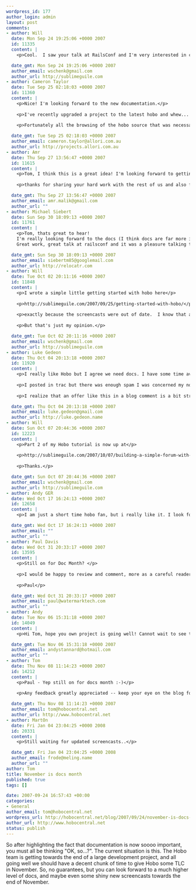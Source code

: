 ```yaml
--- 
wordpress_id: 177
author_login: admin
layout: post
comments: 
- author: Will
  date: Mon Sep 24 19:25:06 +0000 2007
  id: 11335
  content: |
    <p>Cool.  I saw your talk at RailsConf and I'm very interested in checking it out.</p>

  date_gmt: Mon Sep 24 19:25:06 +0000 2007
  author_email: wschenk@gmail.com
  author_url: http://sublimeguile.com
- author: Cameron Taylor
  date: Tue Sep 25 02:18:03 +0000 2007
  id: 11360
  content: |
    <p>Nice! I'm looking forward to the new documentation.</p>
    
    <p>I've recently upgraded a project to the latest hobo and whew... it was a task.</p>
    
    <p>Fortunately all the browsing of the hobo source that was necessary has made me a better programmer and I have learnt far more about several technologies than I would have were the process simpler. ;)</p>

  date_gmt: Tue Sep 25 02:18:03 +0000 2007
  author_email: cameron.taylor@allori.com.au
  author_url: http://projects.allori.com.au
- author: Amr
  date: Thu Sep 27 13:56:47 +0000 2007
  id: 11615
  content: |
    <p>Tom, I think this is a great idea! I'm looking forward to getting back to working with hobo after half a  year's hiatus.. I think it would be really helpful for novices if there was a 'getting started' doc which covered how to get started with the new bits and then one can go from there and read the source.. (nothing beats the docs, but a new up-to date getting started with the latest version would go a long way.)</p>
    
    <p>thanks for sharing your hard work with the rest of us and also for posting the slides, I hope the conference folks post the videos/audios soon.. lots of good talks happened there it seems..</p>

  date_gmt: Thu Sep 27 13:56:47 +0000 2007
  author_email: amr.malik@gmail.com
  author_url: ""
- author: Michael Siebert
  date: Sun Sep 30 18:09:13 +0000 2007
  id: 11761
  content: |
    <p>Tom, thats great to hear!
    I'm really looking forward to the docs (I think docs are far more important than screencasts - at least until the docs are at a usable level). I hope I can use Hobo in one of my next projects.
    Great work, great talk at railsconf and it was a pleasure talking to you wednesday morning</p>

  date_gmt: Sun Sep 30 18:09:13 +0000 2007
  author_email: siebertm85@googlemail.com
  author_url: http://relocatr.com
- author: Will
  date: Tue Oct 02 20:11:16 +0000 2007
  id: 11848
  content: |
    <p>I wrote a simple little getting started with hobo here</p>
    
    <p>http://sublimeguile.com/2007/09/25/getting-started-with-hobo/</p>
    
    <p>exactly because the screencasts were out of date.  I know that all the docs are important -- I'm planning on writing up more tutorials to help me figure things out.  But I would just like to vote for a pushing up a new screen cast in the schedule of the things.  The screencast give people an overview in a way that reading about it doesn't.  I think it's easier to go from the screencast, seeing what is supposed to happen, to looking at the source to figure out the details then starting from a write up.</p>
    
    <p>But that's just my opinion.</p>

  date_gmt: Tue Oct 02 20:11:16 +0000 2007
  author_email: wschenk@gmail.com
  author_url: http://sublimeguile.com
- author: Luke Gedeon
  date: Thu Oct 04 20:13:18 +0000 2007
  id: 11920
  content: |
    <p>I really like Hobo but I agree we need docs. I have some time available and would like to help in this area.</p>
    
    <p>I posted in trac but there was enough spam I was concerned my note would get lost. Please let me know if you are willing to let me clean-up the spam tickets and contribute to the documentation process.</p>
    
    <p>I realize that an offer like this in a blog comment is a bit strange, but I did not see a more direct method of contact.  I can video chat or call to talk more about it if you like.</p>

  date_gmt: Thu Oct 04 20:13:18 +0000 2007
  author_email: luke.gedeon@gmail.com
  author_url: http://luke.gedeon.name
- author: Will
  date: Sun Oct 07 20:44:36 +0000 2007
  id: 12223
  content: |
    <p>Part 2 of my Hobo tutorial is now up at</p>
    
    <p>http://sublimeguile.com/2007/10/07/building-a-simple-forum-with-hobo-a-little-look-at-dryml/</p>
    
    <p>Thanks.</p>

  date_gmt: Sun Oct 07 20:44:36 +0000 2007
  author_email: wschenk@gmail.com
  author_url: http://sublimeguile.com
- author: Andy GER
  date: Wed Oct 17 16:24:13 +0000 2007
  id: 12658
  content: |
    <p>I am just a short time hobo fan, but i really like it. I look forward to the documentiaton. thanks</p>

  date_gmt: Wed Oct 17 16:24:13 +0000 2007
  author_email: ""
  author_url: ""
- author: Paul Davis
  date: Wed Oct 31 20:33:17 +0000 2007
  id: 13595
  content: |
    <p>Still on for Doc Month? </p>
    
    <p>I would be happy to review and comment, more as a careful reader than a Rails or Hobo expert.</p>
    
    <p>Paul</p>

  date_gmt: Wed Oct 31 20:33:17 +0000 2007
  author_email: paul@watermarktech.com
  author_url: ""
- author: Andy
  date: Tue Nov 06 15:31:18 +0000 2007
  id: 14049
  content: |
    <p>Hi Tom, hope you own project is going well! Cannot wait to see the new screencasts when they arrive!</p>

  date_gmt: Tue Nov 06 15:31:18 +0000 2007
  author_email: andystannard@hotmail.com
  author_url: ""
- author: Tom
  date: Thu Nov 08 11:14:23 +0000 2007
  id: 14212
  content: |
    <p>Paul - Yep still on for docs month :-)</p>
    
    <p>Any feedback greatly appreciated -- keep your eye on the blog for updates.</p>

  date_gmt: Thu Nov 08 11:14:23 +0000 2007
  author_email: tom@hobocentral.net
  author_url: http://www.hobocentral.net
- author: MartOn
  date: Fri Jan 04 23:04:25 +0000 2008
  id: 20331
  content: |
    <p>Still waiting for updated screencasts..</p>

  date_gmt: Fri Jan 04 23:04:25 +0000 2008
  author_email: frode@meling.name
  author_url: ""
author: Tom
title: November is docs month
published: true
tags: []

date: 2007-09-24 16:57:43 +00:00
categories: 
- General
author_email: tom@hobocentral.net
wordpress_url: http://hobocentral.net/blog/2007/09/24/november-is-docs-month/
author_url: http://www.hobocentral.net
status: publish
---
```

So after highlighting the fact that documentation is now soooo important, you must all be thinking "OK, so...?". The current situation is this. The Hobo team is getting towards the end of a large development project, and all going well we should have a decent chunk of time to give Hobo some TLC in November. So, no guarantees, but you can look forward to a much higher level of docs, and maybe even some shiny new screencasts towards the end of November.

